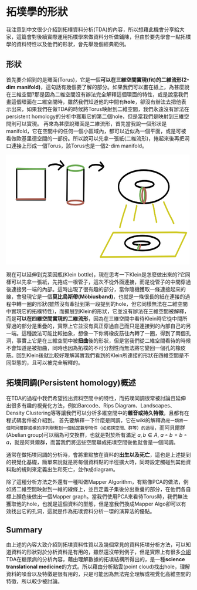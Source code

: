 # 拓墣學的形狀
我注意到中文很少介紹到拓樸資料分析(TDA)的內容，所以想藉此機會分享給大家，這篇會對後續實際運用拓樸學來做資料分析做鋪陳，但由於要先學會一點拓樸學的資料特性以及他們的形狀，會先舉幾個經典範例。

## 形狀
首先要介紹到的是環面(Torus)，它是一個**可以在三維空間實現(fit)的二維流形(2-dim manifold)**，這句話有幾個要了解的部分。如果我們可以畫在紙上，為甚麼說在三維空間?那是因為二維空間沒有辦法完全解釋這個環面的特性，或是說當我們畫這個環面在二維空間時，雖然我們知道他的中間有**hole**，卻沒有辦法去把他表示出來，如果我們在做TDA的時候將Torus映射到二維空間，我們永遠沒有辦法在persistent homology的分析中獲取它的第二個hole，但是當我們是映射到三維空間則可以實現。
再來為甚麼說環面是二維流形，首先當我說一個形狀是manifold，它在空間中的任何一個小區域內，都可以近似為一個平面，或是可被看做歐基里德空間的一部份。所以說可以先拿一張紙(二維流形)，捲起來後再把洞口連接上形成一個Torus，該Torus也是一個2-dim manifold。

<img src="../Images/medium/torus.png" alt="描述" width="500" height="300"></img>

現在可以延伸到克萊因瓶(Klein bottle)，現在思考一下Klein是怎麼做出來的?它同樣可以先拿一張紙，先捲成一根管子，這次不從外面連接，而是從管子的中間穿過後連接另一端的內部。這時出現了很有趣的部分，當你隨機獲取一條連接起來的線，會發現它是一個**莫比烏斯帶(Möbiusband)**，也就是一條很長的紙在連接的過程中轉一圈的形狀(雖然沒有牽扯到第一段提到的hole，但它同樣無法在二維空間中實現它的拓樸特性)，而擴展到Klein的形狀，它並沒有辦法在三維空間被解釋，而是**可以在四維空間實現的二維流形**，因為在三維空間中看待Klein時它從中間所穿過的部分是重疊的，實際上它並沒有真正穿過自己而只是連接到的內部自己的另一端。這種說法可能比較抽象，想像一下你將橡皮筋往內轉了一圈，得到了兩個孔洞，事實上它是在三維空間中被**扭曲**後的形狀，但是當我們從二維空間看待的時候不會知道是被扭曲，同時也因為拓樸的不可分割性而無法將它變回一個孔的橡皮筋。回到Klein後就比較好理解其實我們看到的Klein所連接的形狀在四維空間是不同型態的，且可以被完全解釋的。

## 拓墣同調(Persistent homology)概述
在TDA的過程中我們希望找出資料空間中的特性，而拓墣同調很常被討論且延伸出很多有趣的視覺化方法，例如Barcode、Rips Diagram、Landscapes、Density Clustering等等讓我們可以分析多維空間中的**雜音或持久特徵**，且都有在程式碼套件被介紹到。
首先要解釋一下什麼是同調，它在wiki的解釋為`是一類將一個阿貝爾群或模的序列聯繫到一個給定數學物件（如拓撲空間、群等）的過程`，而阿貝爾群(Abelian group)可以稱為可交換群，也就是對於所有滿足 ${\displaystyle a,\,b\in A}$, ${\displaystyle a\circ b=b\circ a}$，就是阿貝爾群，而當我們將這些空間聯成拓墣空間後他就會是一個同調。

通常在做拓墣同調的分析時，會將重點放在資料的**出生以及死亡**，這也是上述提到的視覺化基礎，簡單來說就是將每個資料點的半徑擴大時，同時設定觸碰到其他資料點的規則來定義出生和死亡，並作成diagram。

除了這種分析方法之外還有一種叫做Mapper Algorithm，有點像PCA的做法，例如將二維空間映射到一維的線條上，並且定義子集後分出重疊的部分，在他們各自標上顏色後做出一個Mapper graph。當我們使用PCA來看待Torus時，我們無法獲取他的hole，也就是這個資料的型態，但是當我們換成Mapper Algo卻可以有效找出它的孔洞，這就是作為拓墣資料分析一環的演算法的優點。

## Summary
由上述的內容大致介紹到拓墣資料性質以及幾個常見的資料拓墣分析方法，可以知道資料的形狀對於分析資料是有用的，雖然還沒帶到例子，但是實際上有很多[介紹](https://www.fastcompany.com/3052935/the-latest-breakthrough-in-understanding-diabetes-was-made-by-an-algorithm)TDA在糖尿病的分析內容，藉由理解數據的拓墣結構所得出的，是一種**science translational medicine**的方式。所以藉由分析點雲(point cloud)找出hole，理解資料的噪音以及特徵是很有用的，只是可能因為無法完全理解或視覺化高維空間的特徵，所以較少被討論。